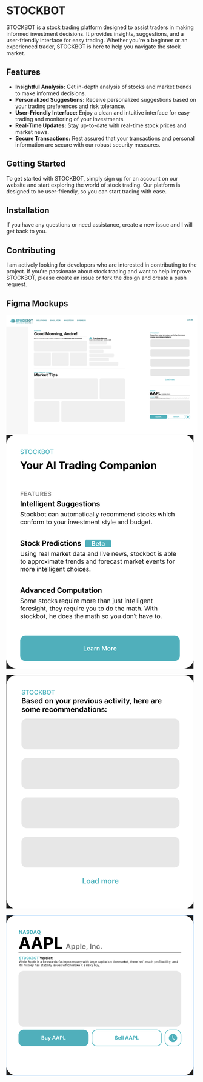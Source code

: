 # STOCKBOT #

STOCKBOT is a stock trading platform designed to assist traders in making informed investment decisions. It provides insights, suggestions, and a user-friendly interface for easy trading. Whether you're a beginner or an experienced trader, STOCKBOT is here to help you navigate the stock market. 

## Features

- **Insightful Analysis:** Get in-depth analysis of stocks and market trends to make informed decisions.
- **Personalized Suggestions:** Receive personalized suggestions based on your trading preferences and risk tolerance.
- **User-Friendly Interface:** Enjoy a clean and intuitive interface for easy trading and monitoring of your investments.
- **Real-Time Updates:** Stay up-to-date with real-time stock prices and market news.
- **Secure Transactions:** Rest assured that your transactions and personal information are secure with our robust security measures.

## Getting Started

To get started with STOCKBOT, simply sign up for an account on our website and start exploring the world of stock trading. Our platform is designed to be user-friendly, so you can start trading with ease.

## Installation

If you have any questions or need assistance, create a new issue and I will get back to you.

## Contributing

I am actively looking for developers who are interested in contributing to the project. If you're passionate about stock trading and want to help improve STOCKBOT, please create an issue or fork the design and create a push request.

## Figma Mockups

![dashboard_image](./images/dashboard.png) 
![stockbot1](./images/stockbot1.png)

![recommendations](./images/recommendations.png)

![ticker](./images/ticker.png)
